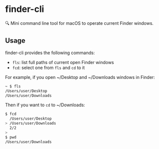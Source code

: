 # finder-cli
:mag: Mini command line tool for macOS to operate current Finder windows.

## Usage

finder-cli provides the following commands:

+ `fls`: list full paths of current open Finder windows
+ `fcd`: select one from `fls` and `cd` to it

For example, if you open ~/Desktop and ~/Downloads windows in Finder:

```bash
~ $ fls
/Users/user/Desktop
/Users/user/Downloads
```

Then if you want to `cd` to ~/Downloads:

```bash
$ fcd
  /Users/user/Desktop
> /Users/user/Downloads
  2/2
>
$ pwd
/Users/user/Downloads
```

